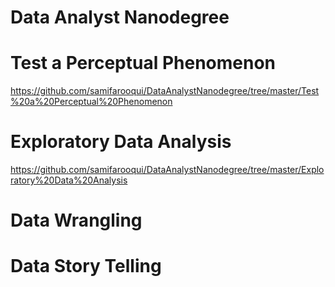 # Data Analyst Nanodegree
# Test a Perceptual Phenomenon
https://github.com/samifarooqui/DataAnalystNanodegree/tree/master/Test%20a%20Perceptual%20Phenomenon
# Exploratory Data Analysis
https://github.com/samifarooqui/DataAnalystNanodegree/tree/master/Exploratory%20Data%20Analysis
# Data Wrangling
# Data Story Telling
